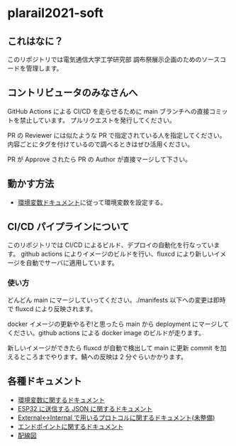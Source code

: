 # plarail2021-soft

## これはなに？

このリポジトリでは電気通信大学工学研究部 調布祭展示企画のためのソースコードを管理します。

## コントリビュータのみなさんへ

GitHub Actions による CI/CD を走らせるために main ブランチへの直接コミットを禁止しています。 プルリクエストを発行してください。

PR の Reviewer には似たような PR で指定されている人を指定してください。内容ごとにタグを付けているので調べるときはぜひ活用ください。

PR が Approve されたら PR の Author が直接マージして下さい。

## 動かす方法

- [環境変数ドキュメント](./docs/environmentValList.md)に従って環境変数を設定する。

## CI/CD パイプラインについて

このリポジトリでは CI/CD によるビルド、デプロイの自動化を行なっています。
github actions によりイメージのビルドを行い、fluxcd により新しいイメージを自動でサーバに適用しています。

### 使い方

どんどん main にマージしていってください。./manifests 以下への変更は即時で fluxcd により反映されます。

docker イメージの更新やるぞ!と思ったら main から deployment にマージしてください。github actions による docker image のビルドが走ります。

新しいイメージができたら fluxcd が自動で検出して main に更新 commit を加えるところまでやります。鯖への反映は 2 分ぐらいかかります。

## 各種ドキュメント

- [環境変数に関するドキュメント](./docs/environmentValList.md)
- [ESP32 に送信する JSON に関するドキュメント](./docs/api.md)
- [External<->Internal で用いるプロトコルに関するドキュメント(未整備)](./docs/protocolBuf.md)
- [エンドポイントに関するドキュメント](./docs/endpoints.md)
- [配線図](./docs/map.md)

